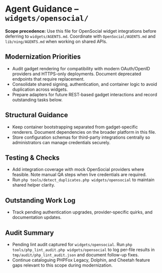 # Agent Guidance – `widgets/opensocial/`

**Scope precedence:** Use this file for OpenSocial widget integrations before deferring to
`widgets/AGENTS.md`. Coordinate with `OpenSocial/AGENTS.md` and `lib/ning/AGENTS.md` when working
on shared APIs.

## Modernization Priorities
- Audit gadget rendering for compatibility with modern OAuth/OpenID providers and HTTPS-only
  deployments. Document deprecated endpoints that require replacement.
- Consolidate shared signing, authentication, and container logic to avoid duplication across
  widgets.
- Prepare adapters for future REST-based gadget interactions and record outstanding tasks below.

## Structural Guidance
- Keep container bootstrapping separated from gadget-specific renderers. Document dependencies on the
  broader platform in this file.
- Store configuration schemas for third-party integrations centrally so administrators can manage
  credentials securely.

## Testing & Checks
- Add integration coverage with mock OpenSocial providers where feasible. Note manual QA steps when
  live credentials are required.
- Run `php tools/detect_duplicates.php widgets/opensocial` to maintain shared helper clarity.

## Outstanding Work Log
- Track pending authentication upgrades, provider-specific quirks, and documentation updates.

## Audit Summary
- Pending lint audit captured for `widgets/opensocial`. Run `php tools/php_lint_audit.php widgets/opensocial` to log per-file results in `tmp/audit/php_lint_audit.json` and document follow-up fixes.
- Continue cataloguing PHPFox Legacy, Dolphin, and Cheetah feature gaps relevant to this scope during modernization.
